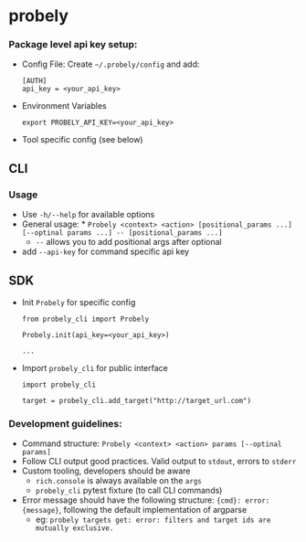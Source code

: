 # probely

### Package level api key setup:

* Config File:
  Create `~/.probely/config` and add:

  ```
  [AUTH]
  api_key = <your_api_key>
  ```

* Environment Variables
  ```
  export PROBELY_API_KEY=<your_api_key>
  ```
* Tool specific config (see below)

## CLI

### Usage

* Use `-h/--help` for available options
* General usage:
    *
    `Probely <context> <action> [positional_params ...] [--optinal params ...] -- [positional_params ...]`
    * `--` allows you to add positional args after optional
* add `--api-key` for command specific api key

## SDK

* Init `Probely` for specific config
  ```
  from probely_cli import Probely

  Probely.init(api_key=<your_api_key>)
  
  ...
  ```
* Import `probely_cli` for public interface

  ```
  import probely_cli

  target = probely_cli.add_target("http://target_url.com")
  ```

### Development guidelines:

* Command structure: `Probely <context> <action> params [--optinal params]`
* Follow CLI output good practices. Valid output to `stdout`, errors to `stderr`
* Custom tooling, developers should be aware
    * `rich.console` is always available on the `args`
    * `probely_cli`  pytest fixture (to call CLI commands)
* Error message should have the following structure: `{cmd}: error: {message}`,
  following the default implementation of argparse
    * eg: `probely targets get: error: filters and target ids are mutually exclusive.`

